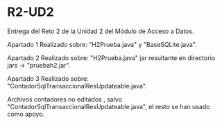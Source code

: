 # R2-UD2
Entrega del Reto 2 de la Unidad 2 del Módulo de Acceso a Datos.

Apartado 1 Realizado sobre: "H2Prueba.java" y "BaseSQLite.java".

Apartado 2 Realizado sobre: "H2Prueba.java" jar resultante en directorio jars -> "pruebah2.jar".

Apartado 3 Realizado sobre: "ContadorSqlTransaccionalResUpdateable.java".

Archivos contadores no editados , salvo "ContadorSqlTransaccionalResUpdateable.java", el resto se han usado como apoyo.
